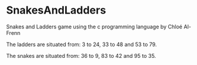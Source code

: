 # SnakesAndLadders 

Snakes and Ladders game using the c programming language by Chloé Al-Frenn

The ladders are situated from:
3 to 24, 33 to 48 and 53 to 79.

The snakes are situated from:
36 to 9, 83 to 42 and 95 to 35.
